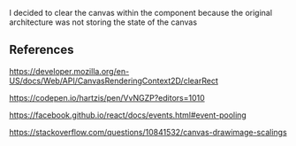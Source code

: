I decided to clear the canvas within the component because the original architecture was not storing the state of the canvas


## References

https://developer.mozilla.org/en-US/docs/Web/API/CanvasRenderingContext2D/clearRect

https://codepen.io/hartzis/pen/VvNGZP?editors=1010

https://facebook.github.io/react/docs/events.html#event-pooling

https://stackoverflow.com/questions/10841532/canvas-drawimage-scalings